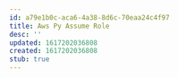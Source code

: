 ```yaml
---
id: a79e1b0c-aca6-4a38-8d6c-70eaa24c4f97
title: Aws Py Assume Role
desc: ''
updated: 1617202036808
created: 1617202036808
stub: true
---
```


